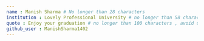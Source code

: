 ```yaml
---
name : Manish Sharma # No longer than 28 characters
institution : Lovely Professional University # no longer than 58 characters.
quote : Enjoy your graduation # no longer than 100 characters , avoid using quotes(") to guarantee the format remains the same.
github_user : ManishSharma1402
---
```

